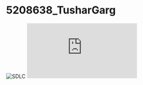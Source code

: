 # 5208638_TusharGarg
![SDLC](https://github.com/Tusharrrgarg/5208638_TusharGarg/tree/main/SDLC/Screenshot.png?raw=true)
![Git](https://github.com/Tusharrrgarg/5208638_TusharGarg/tree/main/Git/Git.pdf?)